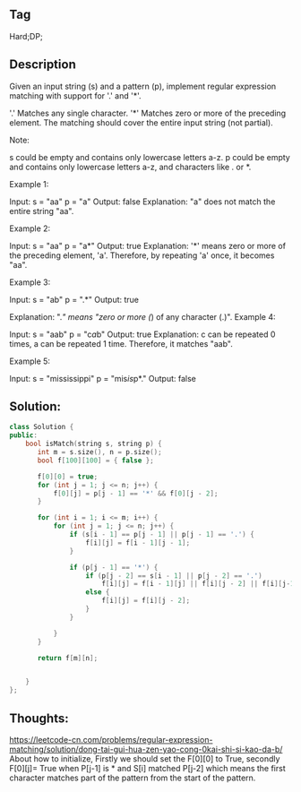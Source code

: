 ## Tag
Hard;DP;

## Description 
Given an input string (s) and a pattern (p), implement regular expression matching with support for '.' and '*'.

'.' Matches any single character.
'*' Matches zero or more of the preceding element.
The matching should cover the entire input string (not partial).

Note:

s could be empty and contains only lowercase letters a-z.
p could be empty and contains only lowercase letters a-z, and characters like . or *.

Example 1:

Input:
s = "aa"
p = "a"
Output: false
Explanation: "a" does not match the entire string "aa".

Example 2:

Input:
s = "aa"
p = "a*"
Output: true
Explanation: '*' means zero or more of the preceding element, 'a'. Therefore, by repeating 'a' once, it becomes "aa".

Example 3:

Input:
s = "ab"
p = ".*"
Output: true

Explanation: ".*" means "zero or more (*) of any character (.)".
Example 4:

Input:
s = "aab"
p = "c*a*b"
Output: true
Explanation: c can be repeated 0 times, a can be repeated 1 time. Therefore, it matches "aab".

Example 5:

Input:
s = "mississippi"
p = "mis*is*p*."
Output: false

## Solution:
```C++
class Solution {
public:
    bool isMatch(string s, string p) {
       int m = s.size(), n = p.size();
       bool f[100][100] = { false };

       f[0][0] = true;
       for (int j = 1; j <= n; j++) {
           f[0][j] = p[j - 1] == '*' && f[0][j - 2];
       }

       for (int i = 1; i <= m; i++) {
           for (int j = 1; j <= n; j++) {
               if (s[i - 1] == p[j - 1] || p[j - 1] == '.') {
                   f[i][j] = f[i - 1][j - 1];
               }

               if (p[j - 1] == '*') {
                   if (p[j - 2] == s[i - 1] || p[j - 2] == '.')
                       f[i][j] = f[i - 1][j] || f[i][j - 2] || f[i][j-1];
                   else {
                       f[i][j] = f[i][j - 2];
                   }
               }

           }		
       }

       return f[m][n];


    }
};
```
## Thoughts:

https://leetcode-cn.com/problems/regular-expression-matching/solution/dong-tai-gui-hua-zen-yao-cong-0kai-shi-si-kao-da-b/
About how to initialize, Firstly we should set the F[0][0] to True, secondly F[0][j]= True when P[j-1] is * and S[i] matched P[j-2] which means the first character matches part of the pattern from the start of the pattern.
